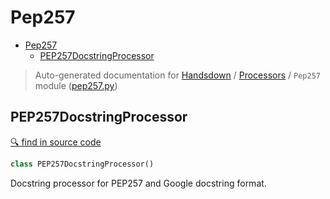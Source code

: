 # Pep257

- [Pep257](#pep257)
  - [PEP257DocstringProcessor](#pep257docstringprocessor)

> Auto-generated documentation for [Handsdown](./README.md) / [Processors](./handsdown_processors_index.md) / `Pep257` module ([pep257.py](../handsdown/processors/pep257.py))

## PEP257DocstringProcessor

[🔍 find in source code](../handsdown/processors/pep257.py#L7)

```python
class PEP257DocstringProcessor()
```

Docstring processor for PEP257 and Google docstring format.
